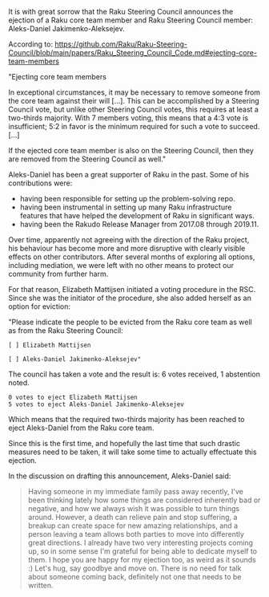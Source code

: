 It is with great sorrow that the Raku Steering Council announces the ejection of a Raku core team member and Raku Steering Council member: Aleks-Daniel Jakimenko-Aleksejev.

According to:
https://github.com/Raku/Raku-Steering-Council/blob/main/papers/Raku_Steering_Council_Code.md#ejecting-core-team-members

"Ejecting core team members

In exceptional circumstances, it may be necessary to remove someone from the core team against their will [...]. This can be accomplished by a Steering Council vote, but unlike other Steering Council votes, this requires at least a two-thirds majority. With 7 members voting, this means that a 4:3 vote is insufficient; 5:2 in favor is the minimum required for such a vote to succeed. [...]

If the ejected core team member is also on the Steering Council, then they are removed from the Steering Council as well."

Aleks-Daniel has been a great supporter of Raku in the past.  Some of his contributions were:
- having been responsible for setting up the problem-solving repo.
- having been instrumental in setting up many Raku infrastructure features that have helped the development of Raku in significant ways.
- having been the Rakudo Release Manager from 2017.08 through 2019.11.

Over time, apparently not agreeing with the direction of the Raku project, his behaviour has become more and more disruptive with clearly visible effects on other contributors.  After several months of exploring all options, including mediation, we were left with no other means to protect our community from further harm.

For that reason, Elizabeth Mattijsen initiated a voting procedure in the RSC.  Since she was the initiator of the procedure, she also added herself as an option for eviction:

"Please indicate the people to be evicted from the Raku core team as well as from the Raku Steering Council:

    [ ] Elizabeth Mattijsen

    [ ] Aleks-Daniel Jakimenko-Aleksejev"


The council has taken a vote and the result is: 6 votes received, 1 abstention noted.

    0 votes to eject Elizabeth Mattijsen
    5 votes to eject Aleks-Daniel Jakimenko-Aleksejev

Which means that the required two-thirds majority has been reached to eject Aleks-Daniel from the Raku core team.

Since this is the first time, and hopefully the last time that such drastic measures need to be taken, it will take some time to actually effectuate this ejection.

In the discussion on drafting this announcement, Aleks-Daniel said:

> Having someone in my immediate family pass away recently, I've been thinking lately how some things are considered inherently bad or negative, and how we always wish it was possible to turn things around. However, a death can relieve pain and stop suffering, a breakup can create space for new amazing relationships, and a person leaving a team allows both parties to move into differently great directions. I already have two very interesting projects coming up, so in some sense I'm grateful for being able to dedicate myself to them. I hope you are happy for my ejection too, as weird as it sounds :) Let's hug, say goodbye and move on. There is no need for talk about someone coming back, definitely not one that needs to be written.

